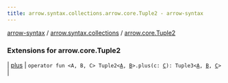 ```yaml
---
title: arrow.syntax.collections.arrow.core.Tuple2 - arrow-syntax
---
```


[arrow-syntax](../../index.html) / [arrow.syntax.collections](../index.html) / [arrow.core.Tuple2](./index.html)

### Extensions for arrow.core.Tuple2

| [plus](plus.html) | `operator fun <A, B, C> Tuple2<`[`A`](plus.html#A)`, `[`B`](plus.html#B)`>.plus(c: `[`C`](plus.html#C)`): Tuple3<`[`A`](plus.html#A)`, `[`B`](plus.html#B)`, `[`C`](plus.html#C)`>` |

